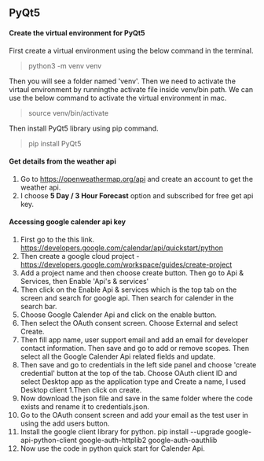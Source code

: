 ## PyQt5

#### Create the virtual environment for PyQt5

First create a virtual environment using the below command in the terminal.

>python3 -m venv venv

Then you will see a folder named 'venv'. Then we need to activate the virtaul environment by runningthe activate file inside venv/bin path. We can use the below command to activate the virtual environment in mac.

> source venv/bin/activate

Then install PyQt5 library using pip command.

>pip install PyQt5


#### Get details from the weather api

1. Go to https://openweathermap.org/api and create an account to get the weather api. 
2. I choose **5 Day / 3 Hour Forecast** option and subscribed for free get api key.  


#### Accessing google calender api key

1. First go to the this link. https://developers.google.com/calendar/api/quickstart/python
2. Then create a google cloud project - https://developers.google.com/workspace/guides/create-project
3. Add a project name and then choose create button. Then go to Api & Services, then Enable 'Api's & services'
4. Then click on the Enable Api & services which is the top tab on the screen and search for google api. Then search for calender in the search bar.
5. Choose Google Calender Api and click on the enable button.
6. Then select the OAuth consent screen. Choose External and select Create.
7. Then fill app name, user support email and add an email for developer contact information. Then save and go to add or remove scopes. Then select all the Google Calender Api related fields and update.
8. Then save and go to credentials in the left side panel and choose 'create credential' button at the top of the tab. Choose OAuth client ID and select Desktop app as the application type and Create a name, I used Desktop client 1.Then click on create.
9. Now download the json file and save in the same folder where the code exists and rename it to credentials.json.
10. Go to the OAuth consent screen and add your email as the test user in using the add users button.
11. Install the google client library for python. pip install --upgrade google-api-python-client google-auth-httplib2 google-auth-oauthlib
12. Now use the code in python quick start for Calender Api.
